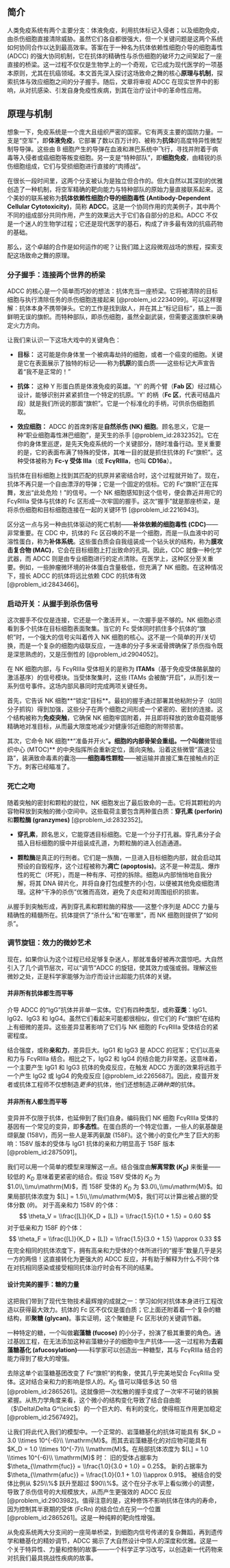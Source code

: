## 简介
人类免疫系统有两个主要分支：体液免疫，利用抗体标记入侵者；以及细胞免疫，由杀伤细胞直接清除威胁。虽然它们各自都很强大，但一个关键问题是这两个系统如何协同合作以达到最高效率。答案在于一种名为抗体依赖性细胞介导的细胞毒性 (ADCC) 的强大协同机制，它在抗体的精确性与杀伤细胞的破坏力之间架起了一座直接的桥梁。这一过程不仅仅是生物学上的一个奇观，它已成为现代医学的一项基本原则，尤其在抗癌领域。本文首先深入探讨这场致命之舞的核心**原理与机制**，探索抗体与效应细胞之间的分子握手。随后，文章将审视 ADCC 在现实世界中的影响，从对抗感染、引发自身免疫性疾病，到其在治疗设计中的革命性应用。

## 原理与机制

想象一下，免疫系统是一个庞大且组织严密的国家。它有两支主要的国防力量。一支是“空军”，即**体液免疫**，它部署了数以百万计的、被称为**抗体**的高度特异性微型制导导弹。这些由 B 细胞产生的导弹在血液和淋巴系统中飞行，寻找并附着于病毒等入侵者或癌细胞等叛变细胞。另一支是“特种部队”，即**细胞免疫**，由精锐的杀伤细胞组成，它们与受损细胞进行直接的“肉搏战”。

在很长一段时间里，这两个分支被认为是独立但合作的。但大自然以其深刻的优雅创造了一种机制，将空军精确的靶向能力与特种部队的原始力量直接联系起来。这个美妙的联系被称为**抗体依赖性细胞介导的细胞毒性 (Antibody-Dependent Cellular Cytotoxicity)**，简称 **ADCC**。这是一个协同作用的完美例子，其中两个不同的组成部分共同作用，产生的效果远大于它们各自部分的总和。ADCC 不仅是一个迷人的生物学过程；它还是现代医学的基石，构成了许多最有效的抗癌药物的基础。

那么，这个卓越的合作是如何运作的呢？让我们踏上这段微观战场的旅程，探索支配这场致命之舞的原理。

### 分子握手：连接两个世界的桥梁

ADCC 的核心是一个简单而巧妙的想法：抗体充当一座桥梁。它将被清除的目标细胞与执行清除任务的杀伤细胞连接起来 [@problem_id:2234099]。可以这样理解：抗体本身不携带弹头。它的工作是找到敌人，并在其上“标记目标”，插上一面鲜明无误的旗帜。而特种部队，即杀伤细胞，虽然全副武装，但需要这面旗帜来确定火力方向。

让我们来认识一下这场大戏中的关键角色：

*   **目标：** 这可能是你身体里一个被病毒劫持的细胞，或者一个癌变的细胞。关键是它在表面展示了独特的标记——称为**抗原**的蛋白质——这些标记大声宣告着“我不是正常的！”

*   **抗体：** 这种 Y 形蛋白质是体液免疫的英雄。'Y' 的两个臂（**Fab 区**）经过精心设计，能够识别并紧紧抓住一个特定的抗原。'Y' 的柄（**Fc 区**，代表可结晶片段）就是我们所说的那面“旗帜”。它是一个标准化的手柄，可供杀伤细胞抓取。

*   **效应细胞：** ADCC 的首席刺客是**自然杀伤 (NK) 细胞**。顾名思义，它是一种“职业细胞毒性淋巴细胞”，是天生的杀手 [@problem_id:2832352]。它在你的身体里巡逻，是先天免疫系统的一个关键部分，随时准备行动。至关重要的是，它的表面布满了特殊的受体，其唯一目的就是抓住抗体的 Fc“旗帜”。这种受体被称为 **Fc-γ 受体 IIIa**（或 **FcγRIIIa**，也叫 **CD16a**）。

当抗体在目标细胞上找到其匹配的抗原并紧密结合时，这个过程就开始了。现在，抗体不再只是一个自由漂浮的导弹；它是一个固定的信标。它的 Fc“旗帜”正在挥舞，发出“此处危险！”的信号。一个 NK 细胞感知到这个信号，便会靠近并用它的 FcγRIIIa 受体与抗体的 Fc 区形成一次牢固的握手。这次“握手”就是那座桥梁，是将杀伤细胞和目标细胞连接在一起的关键环节 [@problem_id:2216943]。

区分这一点与另一种由抗体驱动的死亡机制——**补体依赖的细胞毒性 (CDC)**——非常重要。在 CDC 中，抗体的 Fc 区召唤的不是一个细胞，而是一队血液中的可溶性蛋白，称为**补体系统**。这些蛋白质会自我组装成一个钻头状的结构，称为**膜攻击复合物 (MAC)**，它会在目标细胞上打出致命的孔洞。因此，CDC 就像一种化学武器，而 ADCC 则是由专业细胞进行的定点清除。在医学上，这种区分至关重要。例如，一些肿瘤微环境的补体蛋白含量极低，但充满了 NK 细胞。在这种情况下，擅长 ADCC 的抗体将远比依赖 CDC 的抗体有效 [@problem_id:2843466]。

### 启动开关：从握手到杀伤信号

这次握手不仅仅是连接，它还是一个激活开关。一次握手是不够的。NK 细胞必须看到多个抗体在目标细胞表面聚集。当它的 Fc 受体同时抓住多个抗体的“旗帜”时，一个强大的信号尖叫着传入 NK 细胞的核心。这不是一个简单的开/关切换，而是一个复杂的细胞内级联反应，一连串的分子多米诺骨牌确保了杀伤指令既是深思熟虑的，又是压倒性的 [@problem_id:2904052]。

在 NK 细胞内部，与 FcγRIIIa 受体相关的是称为 **ITAMs**（基于免疫受体酪氨酸的激活基序）的信号模块。当受体聚集时，这些 ITAMs 会被酶“开启”，从而引发一系列信号事件。这场内部风暴同时完成两项关键任务。

首先，它告诉 NK 细胞**“锁定”目标**。最初的握手通过部署其他粘附分子（如同分子抓钩）得到加强，这些分子在两个细胞之间形成一个紧密的、密封的连接。这个结构被称为**免疫突触**，它确保 NK 细胞牢固附着，并且即将释放的致命载荷能够精确地对准目标，从而最大限度地减少对健康邻近细胞的附带损害。

其次，它命令 NK 细胞**“准备并开火”**。细胞的内部骨架会重组。一个叫做**微管组织中心 (MTOC)** 的中央指挥所会重新定位，面向突触。沿着这些微管“高速公路”，装满致命毒素的囊泡——**细胞毒性颗粒**——被运输并直接汇集在接触点的正下方。刺客已经瞄准了。

### 死亡之吻

随着突触的密封和颗粒的就位，NK 细胞发出了最后致命的一击。它将其颗粒的内容物释放到突触的微小空间中。这些载荷主要包含两种蛋白质：**穿孔素 (perforin)** 和**颗粒酶 (granzymes)** [@problem_id:2832352]。

*   **穿孔素**，顾名思义，它能穿透目标细胞。它是一个分子打孔器。穿孔素分子会插入目标细胞的膜中并组装成孔道，为颗粒酶的进入创造通道。

*   **颗粒酶**是真正的行刑者。它们是一族酶，一旦进入目标细胞内部，就会启动其预设的自毁程序，这个过程被称为**凋亡 (apoptosis)**。这不是一种混乱、爆炸性的死亡（坏死），而是一种有序、可控的拆除。细胞从内部悄悄地自我分解，将其 DNA 碎片化，并将自身打包成整齐的小包，以便被其他免疫细胞清理。这种“干净的杀伤”优雅而高效，避免了炎症和对周围组织的损害。

从握手到突触形成，再到穿孔素和颗粒酶的释放——这整个序列是 ADCC 力量与精确性的精髓所在。抗体提供了“杀什么”和“在哪里”，而 NK 细胞则提供了“如何杀”。

### 调节旋钮：效力的微妙艺术

现在，如果你认为这个过程已经足够复杂迷人，那就准备好被再次震惊吧。大自然引入了几个调节层次，可以“调节”ADCC 的旋钮，使其效力或强或弱。理解这些微妙之处，正是科学家能够为治疗而设计出超能力抗体的关键。

#### 并非所有抗体都生而平等

介导 ADCC 的“IgG”抗体并非单一实体。它们有四种类型，或称**亚类**：IgG1、IgG2、IgG3 和 IgG4。虽然它们看起来可能都很相似，但它们的 Fc“旗帜”在结构上有细微的差异。这些差异显著影响了它们与 NK 细胞的 FcγRIIIa 受体结合的紧密程度。

结合强度，或称**亲和力**，差异巨大。IgG1 和 IgG3 是 ADCC 的冠军；它们以高亲和力与 FcγRIIIa 结合。相比之下，IgG2 和 IgG4 的结合能力非常差。这意味着，一个主要产生 IgG1 和 IgG3 抗体的免疫反应，在触发 ADCC 方面的效果将远胜于一个产生 IgG2 或 IgG4 的免疫反应 [@problem_id:2265687]。因此，疫苗开发者或抗体工程师不仅想制造*更多*的抗体，他们还想制造*正确种类*的抗体。

#### 并非所有人都生而平等

变异并不仅限于抗体，也延伸到了我们自身。编码我们 NK 细胞 FcγRIIIa 受体的基因有一个常见的变异，即**多态性**。在蛋白质的一个特定位置，一些人的氨基酸是缬氨酸 ($158\mathrm{V}$)，而另一些人是苯丙氨酸 ($158\mathrm{F}$)。这个微小的变化产生了巨大的影响：$158\mathrm{V}$ 版本的受体与 IgG1 抗体的亲和力明显高于 $158\mathrm{F}$ 版本 [@problem_id:2875091]。

我们可以用一个简单的模型来理解这一点。结合强度由**解离常数 ($K_D$)** 来衡量——较低的 $K_D$ 意味着更紧密的结合。假设 $158\mathrm{V}$ 受体的 $K_D$ 为 $1.0\\,\\mu\mathrm{M}$，而 $158\mathrm{F}$ 受体的 $K_D$ 为 $3.0\\,\\mu\mathrm{M}$。如果局部抗体浓度为 $[L] = 1.5\\,\\mu\mathrm{M}$，我们可以计算出被占据的受体分数 ($\theta$)。
对于高亲和力 $158\mathrm{V}$ 的个体：
$$ \theta_V = \\frac{[L]}{K_D + [L]} = \\frac{1.5}{1.0 + 1.5} = 0.60 $$
对于低亲和力 $158\mathrm{F}$ 的个体：
$$ \theta_F = \\frac{[L]}{K_D + [L]} = \\frac{1.5}{3.0 + 1.5} \\approx 0.33 $$
在完全相同的抗体浓度下，拥有高亲和力受体的个体所进行的“握手”数量几乎是另一方的两倍！这直接转化为更强大的 ADCC 反应，并有助于解释为什么不同个体在对抗相同感染或接受相同抗体治疗时会有不同的结果。

#### 设计完美的握手：糖的力量

这把我们带到了现代生物技术最辉煌的成就之一：学习如何对抗体本身进行工程改造以获得最大效力。抗体的 Fc 区不仅仅是蛋白质；它上面还附着着一个复杂的糖结构，即**聚糖 (glycan)**。事实证明，这个聚糖是 Fc 区形状的关键调节器。

一种特定的糖，一个叫做**岩藻糖 (fucose)** 的小分子，扮演了极其重要的角色。通过基因工程，在无法添加这种岩藻糖分子的细胞中生产抗体——这一过程称为**去岩藻糖基化 (afucosylation)**——科学家可以创造出一种糖型，其与 FcγRIIIa 结合的能力得到了极大的增强。

去除这单个岩藻糖基团改变了 Fc“旗帜”的构象，使其几乎完美地契合 FcγRIIIa 受体。这对结合亲和力的影响是惊人的。$K_D$ 值可以降低多达 50 倍 [@problem_id:2865261]。这就像把一次松散的握手变成了一次牢不可破的铁腕紧握。从热力学角度来看，这个微小的结构变化导致了结合自由能（$\Delta\Delta G^\\circ$）的一个巨大的、有利的变化，使得相互作用更加稳定 [@problem_id:2567492]。

让我们将此代入我们的模型中。一个正常的、岩藻糖基化的抗体可能具有 $K_D = 3.0 \\times 10^{-6}\\ \\mathrm{M}$。而其去岩藻糖基化的对应物可能具有 $K_D = 1.0 \\times 10^{-7}\\ \\mathrm{M}$。在局部抗体浓度为 $[L] = 1.0 \\times 10^{-6}\\ \\mathrm{M}$ 时：
旧的受体占据率为 $\theta_{\\mathrm{fuc}} = \\frac{1.0}{3.0 + 1.0} = 0.25$。
新的占据率为 $\theta_{\\mathrm{afuc}} = \\frac{1.0}{0.1 + 1.0} \\approx 0.91$。
被结合的受体比例从 $25\\%$ 跃升至超过 $90\\%$。这个在分子水平上看似微小的调整，导致了杀伤信号的大规模放大，从而产生更强效的 ADCC 反应 [@problem_id:2903982]。值得注意的是，这种修饰不影响抗体在体内的寿命，因为控制其半衰期的受体 (FcRn) 的结合位点在另一个位置 [@problem_id:2865261]。这是一种纯粹的靶向性增强。

从免疫系统两大分支间的一座简单桥梁，到细胞内信号传递的复杂舞蹈，再到遗传学和糖基化的精妙调节，ADCC 揭示了大自然设计中惊人的深度和优雅。这是一个关于特异性、力量和控制的故事——一个科学正学习改写，以创造新一代药物来对抗我们最具挑战性疾病的故事。

